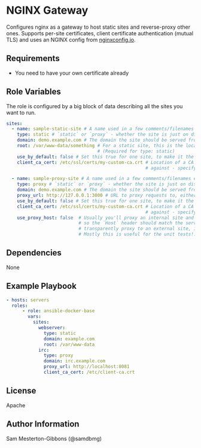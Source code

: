 NGINX Gateway
=========

Configures nginx as a gateway to host static sites and reverse-proxy
other ones. Supports per-site certificates, client certificate authentication
(mutual TLS) and uses an NGINX config from [nginxconfig.io](https://nginxconfig.io).

Requirements
------------

- You need to have your own certificate already

Role Variables
--------------

The role is configured by a big block of data describing all the sites you
want to run.

```yaml
sites:
  - name: sample-static-site # A name used in a few comments/filenames etc. (Required)
    type: static # `static` or `proxy` - whether the site is just on disk, or a reverse proxy (Required)
    domain: demo.example.com # The domain the site should be served from - you'll have to sort DNS yourself (Required)
    root: /var/www-data/something # For a static site, this is the location that the site's files are served from
                                  # (Required for type: static)
    use_by_default: false # Set this true for one site, to make it the one responded to by IP. Default: False
    client_ca_cert: /etc/ssl/certs/my-custom-ca.crt # Location of a CA cert that client certificates should be validated
                                                    # against - specifying makes client cert mandatory. Default: empty

  - name: sample-proxy-site # A name used in a few comments/filenames etc. (Required)
    type: proxy # `static` or `proxy` - whether the site is just on disk, or a reverse proxy (Required)
    domain: demo.example.com # The domain the site should be served from - you'll have to sort DNS yourself (Required)
    proxy_url: http://127.0.0.1:3000 # URL to proxy requests to, either localhost or remote (Required for type `proxy`)
    use_by_default: false # Set this true for one site, to make it the one responded to by IP. Default: False
    client_ca_cert: /etc/ssl/certs/my-custom-ca.crt # Location of a CA cert that client certificates should be validated
                                                    # against - specifying makes client cert mandatory. Default: empty
    use_proxy_host: false  # Usually you'll proxy an internal site and this webserver will be it's canonical location,
                           # so the `Host` header should match the server name. However sometimes you'll want to
                           # transparently proxy to an external site, in which case you need `use_proxy_host: True`.
                           # Mostly this is useful for the unit tests!. Default: False
```

Dependencies
------------

None

Example Playbook
----------------

```yaml
- hosts: servers
  roles:
      - role: ansible-docker-base
        vars:
          sites:
            webserver:
              type: static
              domain: example.com
              root: /var/www-data
            irc:
              type: proxy
              domain: irc.example.com
              proxy_url: http://localhost:8081
              client_ca_cert: /etc/client-ca.crt
```
License
-------

Apache

Author Information
------------------

Sam Mesterton-Gibbons (@samdbmg)
